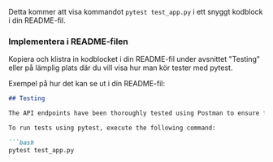 
Detta kommer att visa kommandot `pytest test_app.py` i ett snyggt kodblock i din README-fil.

### Implementera i README-filen

Kopiera och klistra in kodblocket i din README-fil under avsnittet "Testing" eller på lämplig plats där du vill visa hur man kör tester med pytest.

Exempel på hur det kan se ut i din README-fil:

```markdown
## Testing

The API endpoints have been thoroughly tested using Postman to ensure functionality and reliability.

To run tests using pytest, execute the following command:

```bash
pytest test_app.py
